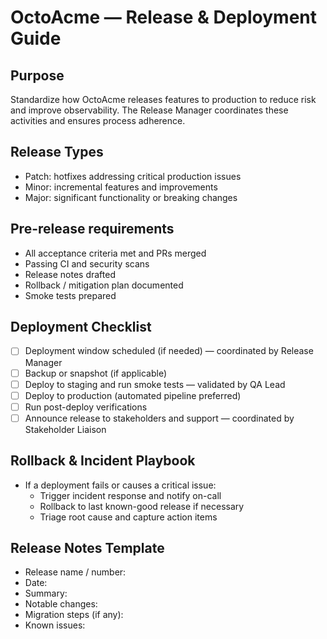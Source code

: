 # OctoAcme — Release & Deployment Guide

## Purpose
Standardize how OctoAcme releases features to production to reduce risk and improve observability. The Release Manager coordinates these activities and ensures process adherence.

## Release Types
- Patch: hotfixes addressing critical production issues
- Minor: incremental features and improvements
- Major: significant functionality or breaking changes

## Pre-release requirements
- All acceptance criteria met and PRs merged
- Passing CI and security scans
- Release notes drafted
- Rollback / mitigation plan documented
- Smoke tests prepared

## Deployment Checklist
- [ ] Deployment window scheduled (if needed) — coordinated by Release Manager
- [ ] Backup or snapshot (if applicable)
- [ ] Deploy to staging and run smoke tests — validated by QA Lead
- [ ] Deploy to production (automated pipeline preferred)
- [ ] Run post-deploy verifications
- [ ] Announce release to stakeholders and support — coordinated by Stakeholder Liaison

## Rollback & Incident Playbook
- If a deployment fails or causes a critical issue:
  - Trigger incident response and notify on-call
  - Rollback to last known-good release if necessary
  - Triage root cause and capture action items

## Release Notes Template
- Release name / number:
- Date:
- Summary:
- Notable changes:
- Migration steps (if any):
- Known issues:
